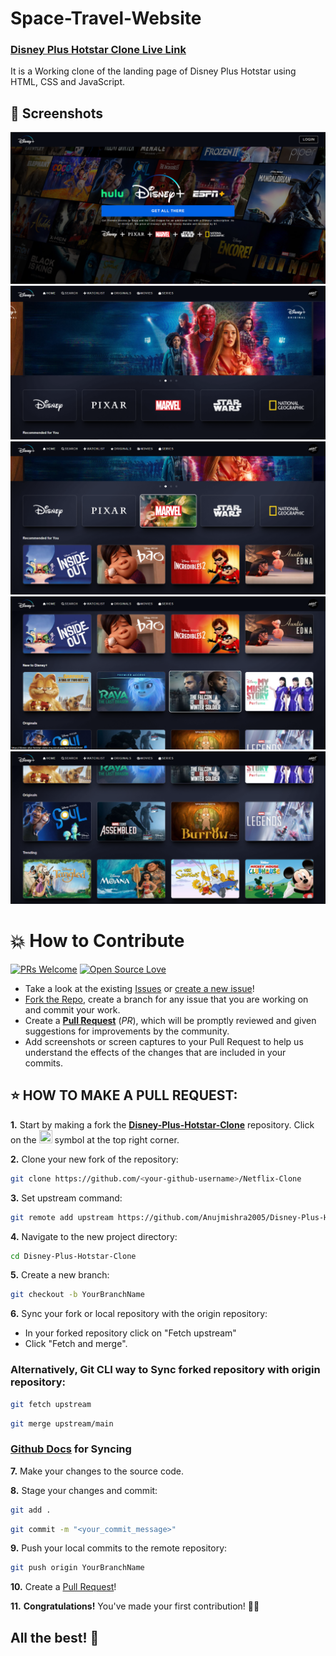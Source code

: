 # Space-Travel-Website

### [Disney Plus Hotstar Clone Live Link](https://disney-plus-hotstar-clone-mu.vercel.app/)

It is a Working clone of the landing page of Disney Plus Hotstar using HTML, CSS and JavaScript.

## 📸 Screenshots
![image](https://github.com/Anujmishra2005/Disney-Plus-Hotstar-Clone/blob/main/assets/preview/preview%201.png)
![image](https://github.com/Anujmishra2005/Disney-Plus-Hotstar-Clone/blob/main/assets/preview/preview%202.png)
![image](https://github.com/Anujmishra2005/Disney-Plus-Hotstar-Clone/blob/main/assets/preview/preview%203.png)
![image](https://github.com/Anujmishra2005/Disney-Plus-Hotstar-Clone/blob/main/assets/preview/preview%204.png)
![image](https://github.com/Anujmishra2005/Disney-Plus-Hotstar-Clone/blob/main/assets/preview/preview%205.png)



# 💥 How to Contribute

[![PRs Welcome](https://img.shields.io/badge/PRs-welcome-brightgreen.svg?style=flat-square)](https://github.com/Anujmishra2005/Disney-Plus-Hotstar-Clone/pulls)
[![Open Source Love](https://badges.frapsoft.com/os/v1/open-source.png?v=103)](https://github.com/ellerbrock/open-source-badges/)

- Take a look at the existing [Issues](https://github.com/Anujmishra2005/Disney-Plus-Hotstar-Clone/issues) or [create a new issue](https://github.com/Anujmishra2005/Disney-Plus-Hotstar-Clone/issues/new/choose)!
- [Fork the Repo](https://github.com/Anujmishra2005/Disney-Plus-Hotstar-Clone/fork), create a branch for any issue that you are working on and commit your work.
- Create a **[Pull Request](https://github.com/Anujmishra2005/Disney-Plus-Hotstar-Clone/pulls)** (_PR_), which will be promptly reviewed and given suggestions for improvements by the community.
- Add screenshots or screen captures to your Pull Request to help us understand the effects of the changes that are included in your commits.

## ⭐ HOW TO MAKE A PULL REQUEST:

**1.** Start by making a fork the [**Disney-Plus-Hotstar-Clone**](https://github.com/Anujmishra2005/Disney-Plus-Hotstar-Clone) repository. Click on the <a href="https://github.com/Anujmishra2005/Disney-Plus-Hotstar-Clone/fork"><img src="https://i.imgur.com/G4z1kEe.png" height="21" width="21"></a> symbol at the top right corner.

**2.** Clone your new fork of the repository:

```bash
git clone https://github.com/<your-github-username>/Netflix-Clone
```

**3.** Set upstream command:

```bash
git remote add upstream https://github.com/Anujmishra2005/Disney-Plus-Hotstar-Clone.git
```

**4.** Navigate to the new project directory:

```bash
cd Disney-Plus-Hotstar-Clone
```

**5.** Create a new branch:

```bash
git checkout -b YourBranchName
```

**6.** Sync your fork or local repository with the origin repository:

- In your forked repository click on "Fetch upstream"
- Click "Fetch and merge".

### Alternatively, Git CLI way to Sync forked repository with origin repository:

```bash
git fetch upstream
```

```bash
git merge upstream/main
```

### [Github Docs](https://docs.github.com/en/github/collaborating-with-pull-requests/addressing-merge-conflicts/resolving-a-merge-conflict-on-github) for Syncing

**7.** Make your changes to the source code.

**8.** Stage your changes and commit:

```bash
git add .
```

```bash
git commit -m "<your_commit_message>"
```

**9.** Push your local commits to the remote repository:

```bash
git push origin YourBranchName
```

**10.** Create a [Pull Request](https://help.github.com/en/github/collaborating-with-issues-and-pull-requests/creating-a-pull-request)!

**11.** **Congratulations!** You've made your first contribution! 🙌🏼



## All the best! 🥇
